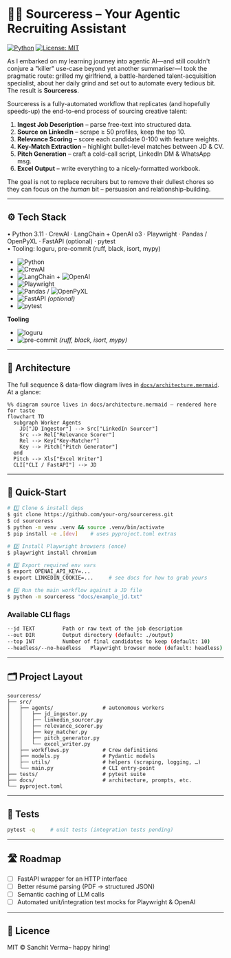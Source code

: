 # 🧙‍♀️ Sourceress – Your Agentic Recruiting Assistant

[![Python](https://img.shields.io/badge/Python-3.11%2B-blue?logo=python)](https://www.python.org) 
[![License: MIT](https://img.shields.io/badge/License-MIT-yellow.svg)](LICENSE)

As I embarked on my learning journey into agentic AI—and still couldn't conjure a "killer" use-case beyond yet another summariser—I took the pragmatic route: grilled my girlfriend, a battle-hardened talent-acquisition specialist, about her daily grind and set out to automate every tedious bit. The result is **Sourceress**.

Sourceress is a fully-automated workflow that replicates (and hopefully
speeds-up) the end-to-end process of sourcing creative talent:

1. **Ingest Job Description** – parse free-text into structured data.
2. **Source on LinkedIn** – scrape ≥ 50 profiles, keep the top 10.
3. **Relevance Scoring** – score each candidate 0-100 with feature weights.
4. **Key-Match Extraction** – highlight bullet-level matches between JD & CV.
5. **Pitch Generation** – craft a cold-call script, LinkedIn DM & WhatsApp msg.
6. **Excel Output** – write everything to a nicely-formatted workbook.

The goal is not to replace recruiters but to remove their dullest chores so
they can focus on the *human* bit – persuasion and relationship-building.

---

## ⚙️ Tech Stack

• Python 3.11  ·  CrewAI  ·  LangChain + OpenAI o3  ·  Playwright  ·  Pandas / OpenPyXL  ·  FastAPI (optional)  ·  pytest   
• Tooling: loguru, pre-commit (ruff, black, isort, mypy)

- ![Python](https://img.shields.io/static/v1?label=&message=Python%203.11&color=3776AB&logo=python&logoColor=white)  
- ![CrewAI](https://img.shields.io/static/v1?label=&message=CrewAI&color=000000&logo=groupme&logoColor=white)  
- ![LangChain](https://img.shields.io/static/v1?label=&message=LangChain&color=16B68F&logo=langchain&logoColor=white) + ![OpenAI](https://img.shields.io/static/v1?label=&message=OpenAI%20o3&color=412991&logo=openai&logoColor=white)  
- ![Playwright](https://img.shields.io/static/v1?label=&message=Playwright&color=2EAD33&logo=microsoft&logoColor=white)  
- ![Pandas](https://img.shields.io/static/v1?label=&message=Pandas&color=150458&logo=pandas&logoColor=white) / ![OpenPyXL](https://img.shields.io/static/v1?label=&message=OpenPyXL&color=17a2b8&logo=python&logoColor=white)  
- ![FastAPI](https://img.shields.io/static/v1?label=&message=FastAPI&color=009688&logo=fastapi&logoColor=white) *(optional)*  
- ![pytest](https://img.shields.io/static/v1?label=&message=pytest&color=0a0a0a&logo=pytest&logoColor=white)

**Tooling**

- ![loguru](https://img.shields.io/static/v1?label=&message=loguru&color=2c3e50&logo=python&logoColor=white)
- ![pre-commit](https://img.shields.io/static/v1?label=&message=pre--commit&color=EF5350&logo=pre-commit&logoColor=white) *(ruff, black, isort, mypy)*

---

## 🧩 Architecture

The full sequence & data-flow diagram lives in [`docs/architecture.mermaid`](docs/architecture.mermaid).
At a glance:

```mermaid
%% diagram source lives in docs/architecture.mermaid – rendered here for taste
flowchart TD
  subgraph Worker Agents
    JD["JD Ingestor"] --> Src["LinkedIn Sourcer"]
    Src --> Rel["Relevance Scorer"]
    Rel --> Key["Key-Matcher"]
    Key --> Pitch["Pitch Generator"]
  end
  Pitch --> Xls["Excel Writer"]
  CLI["CLI / FastAPI"] --> JD
```

---

## 🚀 Quick-Start

```bash
# 1️⃣ Clone & install deps
$ git clone https://github.com/your-org/sourceress.git
$ cd sourceress
$ python -m venv .venv && source .venv/bin/activate
$ pip install -e .[dev]    # uses pyproject.toml extras

# 2️⃣ Install Playwright browsers (once)
$ playwright install chromium

# 3️⃣ Export required env vars
$ export OPENAI_API_KEY=...
$ export LINKEDIN_COOKIE=...     # see docs for how to grab yours

# 4️⃣ Run the main workflow against a JD file
$ python -m sourceress "docs/example_jd.txt"
```

### Available CLI flags

```bash
--jd TEXT         Path or raw text of the job description
--out DIR         Output directory (default: ./output)
--top INT         Number of final candidates to keep (default: 10)
--headless/--no-headless   Playwright browser mode (default: headless)
```

---

## 🗂️ Project Layout

```text
sourceress/
├── src/
│   ├── agents/                # autonomous workers
│   │   ├── jd_ingestor.py
│   │   ├── linkedin_sourcer.py
│   │   ├── relevance_scorer.py
│   │   ├── key_matcher.py
│   │   ├── pitch_generator.py
│   │   └── excel_writer.py
│   ├── workflows.py           # Crew definitions
│   ├── models.py              # Pydantic models
│   ├── utils/                 # helpers (scraping, logging, …)
│   └── main.py                # CLI entry-point
├── tests/                     # pytest suite
├── docs/                      # architecture, prompts, etc.
└── pyproject.toml
```

---

## 🧪 Tests

```bash
pytest -q     # unit tests (integration tests pending)
```

---

## 🛣️ Roadmap

- [ ] FastAPI wrapper for an HTTP interface
- [ ] Better résumé parsing (PDF → structured JSON)
- [ ] Semantic caching of LLM calls
- [ ] Automated unit/integration test mocks for Playwright & OpenAI

---

## 📝 Licence

MIT © Sanchit Verma– happy hiring!
